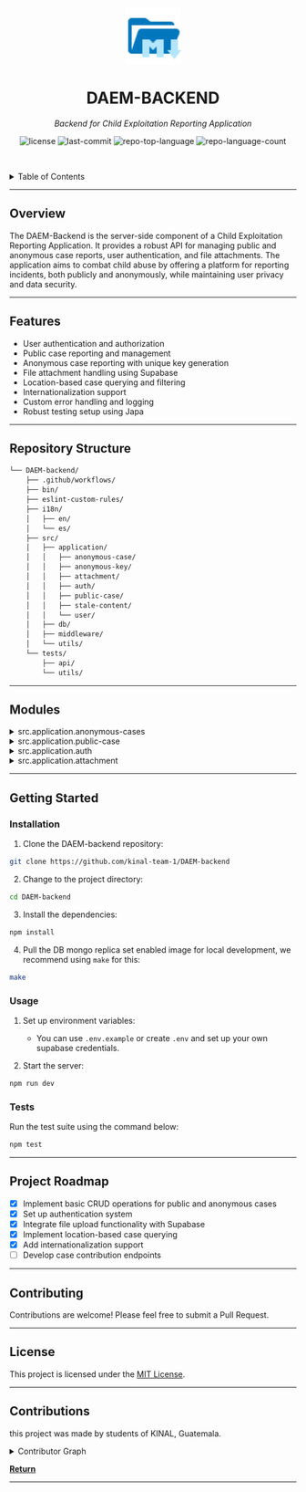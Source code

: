 <p align="center">
  <img src="https://raw.githubusercontent.com/PKief/vscode-material-icon-theme/ec559a9f6bfd399b82bb44393651661b08aaf7ba/icons/folder-markdown-open.svg" width="100" alt="project-logo">
</p>
<p align="center">
    <h1 align="center">DAEM-BACKEND</h1>
</p>
<p align="center">
    <em>Backend for Child Exploitation Reporting Application</em>
</p>
<p align="center">
	<img src="https://img.shields.io/github/license/kinal-team-1/DAEM-backend?style=default&logo=opensourceinitiative&logoColor=white&color=0080ff" alt="license">
	<img src="https://img.shields.io/github/last-commit/kinal-team-1/DAEM-backend?style=default&logo=git&logoColor=white&color=0080ff" alt="last-commit">
	<img src="https://img.shields.io/github/languages/top/kinal-team-1/DAEM-backend?style=default&color=0080ff" alt="repo-top-language">
	<img src="https://img.shields.io/github/languages/count/kinal-team-1/DAEM-backend?style=default&color=0080ff" alt="repo-language-count">
<p>
<p align="center">
	<!-- default option, no dependency badges. -->
</p>

<br><!-- TABLE OF CONTENTS -->
<details>
  <summary>Table of Contents</summary><br>

- [ Overview](#overview)
- [ Features](#features)
- [ Repository Structure](#repository-structure)
- [ Modules](#modules)
- [ Getting Started](#getting-started)
  - [ Installation](#installation)
  - [ Usage](#usage)
  - [ Tests](#tests)
- [ Project Roadmap](#project-roadmap)
- [ Contributing](#contributing)
- [ License](#license)
</details>
<hr>

##  Overview

The DAEM-Backend is the server-side component of a Child Exploitation Reporting Application. It provides a robust API for managing public and anonymous case reports, user authentication, and file attachments. The application aims to combat child abuse by offering a platform for reporting incidents, both publicly and anonymously, while maintaining user privacy and data security.

---

##  Features

- User authentication and authorization
- Public case reporting and management
- Anonymous case reporting with unique key generation
- File attachment handling using Supabase
- Location-based case querying and filtering
- Internationalization support
- Custom error handling and logging
- Robust testing setup using Japa

---

##  Repository Structure

```sh
└── DAEM-backend/
    ├── .github/workflows/
    ├── bin/
    ├── eslint-custom-rules/
    ├── i18n/
    │   ├── en/
    │   └── es/
    ├── src/
    │   ├── application/
    │   │   ├── anonymous-case/
    │   │   ├── anonymous-key/
    │   │   ├── attachment/
    │   │   ├── auth/
    │   │   ├── public-case/
    │   │   ├── stale-content/
    │   │   └── user/
    │   ├── db/
    │   ├── middleware/
    │   └── utils/
    └── tests/
        ├── api/
        └── utils/
```

---

##  Modules

<details closed><summary>src.application.anonymous-cases</summary>

| File                                                                                                                                                   | Summary                                                                                             |
|--------------------------------------------------------------------------------------------------------------------------------------------------------|-----------------------------------------------------------------------------------------------------|
| [anonymous-case.model.js](https://github.com/kinal-team-1/DAEM-backend/blob/master/src/application/anonymous-case/anonymous-case.model.js)             | Defines the MongoDB schema for anonymous cases, including location data and attachment references.  |
| [anonymous-case.controllers.js](https://github.com/kinal-team-1/DAEM-backend/blob/master/src/application/anonymous-case/anonymous-case.controllers.js) | Implements controllers for creating, retrieving, and managing anonymous cases.                      |
| [anonymous-case.utils.js](https://github.com/kinal-team-1/DAEM-backend/blob/master/src/application/anonymous-case/anonymous-case.utils.js)             | Provides utility functions for anonymous case operations, such as key generation and case querying. |
| [anonymous-case.routes.js](https://github.com/kinal-team-1/DAEM-backend/blob/master/src/application/anonymous-case/anonymous-case.routes.js)           | Defines API routes for anonymous case-related operations.                                           |
| [anonymous-case.errors.js](https://github.com/kinal-team-1/DAEM-backend/blob/master/src/application/anonymous-case/anonymous-case.errors.js)           | Contains custom error classes for handling anonymous case-specific errors.                          |

</details>

<details closed><summary>src.application.public-case</summary>

| File                                                                                                                                          | Summary                                                                                   |
|-----------------------------------------------------------------------------------------------------------------------------------------------|-------------------------------------------------------------------------------------------|
| [public-case.model.js](https://github.com/kinal-team-1/DAEM-backend/blob/master/src/application/public-case/public-case.model.js)             | Defines the MongoDB schema for public cases, including user references and location data. |
| [public-case.controllers.js](https://github.com/kinal-team-1/DAEM-backend/blob/master/src/application/public-case/public-case.controllers.js) | Implements controllers for creating, retrieving, and managing public cases.               |
| [public-case.utils.js](https://github.com/kinal-team-1/DAEM-backend/blob/master/src/application/public-case/public-case.utils.js)             | Provides utility functions for public case operations, such as filtering and querying.    |
| [public-case.routes.js](https://github.com/kinal-team-1/DAEM-backend/blob/master/src/application/public-case/public-case.routes.js)           | Defines API routes for public case-related operations.                                    |
| [public-case.errors.js](https://github.com/kinal-team-1/DAEM-backend/blob/master/src/application/public-case/public-case.errors.js)           | Contains custom error classes for handling public case-specific errors.                   |

</details>

<details closed><summary>src.application.auth</summary>

| File                                                                                                                     | Summary                                                                    |
|--------------------------------------------------------------------------------------------------------------------------|----------------------------------------------------------------------------|
| [auth.controllers.js](https://github.com/kinal-team-1/DAEM-backend/blob/master/src/application/auth/auth.controllers.js) | Implements authentication controllers for user registration and login.     |
| [auth.routes.js](https://github.com/kinal-team-1/DAEM-backend/blob/master/src/application/auth/auth.routes.js)           | Defines API routes for authentication-related operations.                  |
| [auth.errors.js](https://github.com/kinal-team-1/DAEM-backend/blob/master/src/application/auth/auth.errors.js)           | Contains custom error classes for handling authentication-specific errors. |

</details>

<details closed><summary>src.application.attachment</summary>

| File                                                                                                                                       | Summary                                                                         |
|--------------------------------------------------------------------------------------------------------------------------------------------|---------------------------------------------------------------------------------|
| [attachment.model.js](https://github.com/kinal-team-1/DAEM-backend/blob/master/src/application/attachment/attachment.model.js)             | Defines the MongoDB schema for file attachments.                                |
| [attachment.controllers.js](https://github.com/kinal-team-1/DAEM-backend/blob/master/src/application/attachment/attachment.controllers.js) | Implements controllers for handling file uploads and retrievals using Supabase. |
| [attachment.routes.js](https://github.com/kinal-team-1/DAEM-backend/blob/master/src/application/attachment/attachment.routes.js)           | Defines API routes for attachment-related operations.                           |
| [attachment.errors.js](https://github.com/kinal-team-1/DAEM-backend/blob/master/src/application/attachment/attachment.errors.js)           | Contains custom error classes for handling attachment-specific errors.          |

</details>

---

##  Getting Started

###  Installation

1. Clone the DAEM-backend repository:
```sh
git clone https://github.com/kinal-team-1/DAEM-backend
```

2. Change to the project directory:
```sh
cd DAEM-backend
```

3. Install the dependencies:
```sh
npm install
```

4. Pull the DB mongo replica set enabled image for local development, we recommend using `make` for this:
```sh
make
```

###  Usage

1. Set up environment variables:
   - You can use `.env.example` or create `.env` and set up your own supabase credentials.

2. Start the server:
```sh
npm run dev
```

###  Tests

Run the test suite using the command below:
```sh
npm test
```

---

##  Project Roadmap

- [X] Implement basic CRUD operations for public and anonymous cases
- [X] Set up authentication system
- [X] Integrate file upload functionality with Supabase
- [X] Implement location-based case querying
- [X] Add internationalization support
- [ ] Develop case contribution endpoints

---

##  Contributing

Contributions are welcome! Please feel free to submit a Pull Request.

---

##  License

This project is licensed under the [MIT License](https://opensource.org/licenses/MIT).

---

## Contributions

this project was made by students of KINAL, Guatemala.

<details closed>
<summary>Contributor Graph</summary>
<br>
<p align="center">
   <a href="https://github.com{/kinal-team-1/DAEM-backend/}graphs/contributors">
      <img src="https://contrib.rocks/image?repo=kinal-team-1/DAEM-backend">
   </a>
</p>
</details>

[**Return**](#-overview)

---
